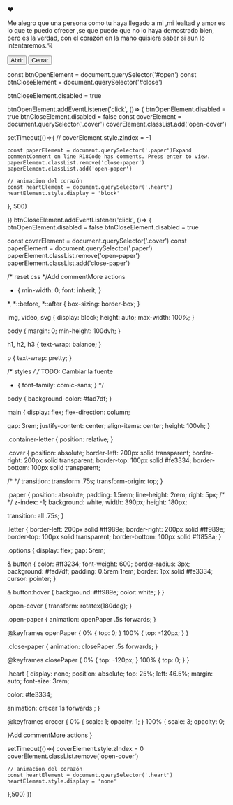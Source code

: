 <!DOCTYPE html>
<html lang="es">
<head>
  <meta charset="UTF-8">
  <meta name="viewport" content="width=device-width, initial-scale=1.0">
  <title>Carta</title>
  <link rel="stylesheet" href="style.css">
</head>
<body>
  <main>
    <div class="container-letter">
      <div class="cover"></div>
      <span class="heart">♥</span>
      <p class="paper">
        Me alegro que una persona como tu haya llegado a 
        mi ,mi lealtad y amor es lo que te puedo ofrecer 
        ,se que puede que no lo haya demostrado bien, 
        pero es la verdad, con el corazón en la mano 
        quisiera saber si aún lo intentaremos.💘
      </p>
      <div class="letter"></div>
    </div>
    <div class="options">
      <button id="open">Abrir</button>
      <button id="close">Cerrar</butto>
    </div>
  </main>
  <script src="script.js"></script>
</body>
</html>

const btnOpenElement = document.querySelector('#open')
const btnCloseElement = document.querySelector('#close')

btnCloseElement.disabled = true



btnOpenElement.addEventListener('click', ()=> {
  btnOpenElement.disabled = true
  btnCloseElement.disabled = false
  const coverElement = document.querySelector('.cover')
  coverElement.classList.add('open-cover')

  setTimeout(()=>{
    //
    coverElement.style.zIndex = -1
    
    const paperElement = document.querySelector('.paper')Expand commentComment on line R18Code has comments. Press enter to view.
    paperElement.classList.remove('close-paper')
    paperElement.classList.add('open-paper')

    // animacion del corazón
    const heartElement = document.querySelector('.heart')
    heartElement.style.display = 'block'
  
  }, 500)

})
btnCloseElement.addEventListener('click', ()=> {
  btnOpenElement.disabled = false
  btnCloseElement.disabled = true

  const coverElement = document.querySelector('.cover')
  const paperElement = document.querySelector('.paper')
  paperElement.classList.remove('open-paper')
  paperElement.classList.add('close-paper')

  /* reset css */Add commentMore actions

* {
  min-width: 0;
  font: inherit;
}

*,
*::before,
*::after {
  box-sizing: border-box;
}

img,
video,
svg {
  display: block;
  height: auto;
  max-width: 100%;
}

body {
  margin: 0;
  min-height: 100dvh;
}

h1,
h2,
h3 {
  text-wrap: balance;
}

p {
  text-wrap: pretty;
}

/* styles */
/* TODO: Cambiar la fuente

* {
  font-family: comic-sans;
} */

body {
  background-color: #fad7df;
}

main {
  display: flex;
  flex-direction: column;

  gap: 3rem;
  justify-content: center;
  align-items: center;
  height: 100vh;
}

.container-letter {
  position: relative;
}

.cover {
  position: absolute;
  border-left: 200px solid transparent;
  border-right: 200px solid transparent;
  border-top: 100px solid #fe3334;
  border-bottom: 100px solid transparent;

  /*  */
  transition: transform .75s;
  transform-origin: top;
}

.paper {
  position: absolute;
  padding: 1.5rem;
  line-height: 2rem;
  right: 5px;
  /*  */
  z-index: -1;
  background: white;
  width: 390px;
  height: 180px;

  transition: all .75s;
}

.letter {
  border-left: 200px solid #ff989e;
  border-right: 200px solid #ff989e;
  border-top: 100px solid transparent;
  border-bottom: 100px solid #ff858a;
}

.options {
  display: flex;
  gap: 5rem;

  & button {
    color: #ff3234;
    font-weight: 600;
    border-radius: 3px;
    background: #fad7df;
    padding: 0.5rem 1rem;
    border: 1px solid #fe3334;
    cursor: pointer;
  }

  & button:hover {
    background: #ff989e;
    color: white;
  }
}

.open-cover {
  transform: rotatex(180deg);
}

.open-paper {
  animation: openPaper .5s forwards;
}

@keyframes openPaper {
  0% {
    top: 0;
  }
  100% {
    top: -120px;
  }
}

.close-paper {
  animation: closePaper .5s forwards;
}

@keyframes closePaper {
  0% {
    top: -120px;
  }
  100% {
    top: 0;
  }
}


.heart {
  display: none;
  position: absolute;
  top: 25%;
  left: 46.5%;
  margin: auto;
  font-size: 3rem;

  color: #fe3334;

  animation: crecer 1s forwards ;
}

@keyframes crecer {
  0% {
    scale: 1;
    opacity: 1;
  }
  100% {
    scale: 3;
    opacity: 0;

  }Add commentMore actions
}
  
  setTimeout(()=>{
    coverElement.style.zIndex = 0
    coverElement.classList.remove('open-cover')

    // animacion del corazón
    const heartElement = document.querySelector('.heart')
    heartElement.style.display = 'none'
  },500)
})

